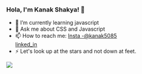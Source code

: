 ### Hola, I'm Kanak Shakya! 👋

- 🌱 I’m currently learning javascript
- 💬 Ask me about CSS and Javascript
- 📫 How to reach me: [Insta -@kanak5085](https://www.instagram.com/kanak5085/)     
                       [linked_in](https://www.linkedin.com/in/kanak-shakya-41a464207/)
- ⚡ Let's look up at the stars and not down at feet. 

<img src = "https://github-readme-stats.vercel.app/api?username=kanak-dev&&show_icons=true&title_color=d0efff&icon_color=bb2acf&text_color=daf7dc&bg_color=151515"/>
<!-- - 🔭 I’m currently working on 
- 👯 I’m looking to collaborate on ...
-->

